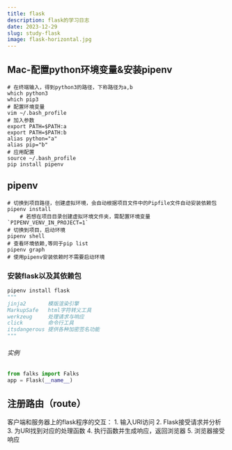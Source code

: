 ```yaml
---
title: flask
description: flask的学习日志
date: 2023-12-29
slug: study-flask
image: flask-horizontal.jpg
---
```



## Mac-配置python环境变量&安装pipenv

```shell
# 在终端输入，得到python3的路径，下称路径为a,b
which python3
which pip3
# 配置环境变量
vim ~/.bash_profile
# 加入参数
export PATH=$PATH:a
export PATH=$PATH:b
alias python="a"
alias pip="b"
# 应用配置
source ~/.bash_profile
pip install pipenv
```

## pipenv

```shell
# 切换到项目路径，创建虚拟环境，会自动根据项目文件中的Pipfile文件自动安装依赖包
pipenv install
	# 若想在项目目录创建虚拟环境文件夹，需配置环境变量 `PIPENV_VENV_IN_PROJECT=1`
# 切换到项目，启动环境
pipenv shell
# 查看环境依赖,等同于pip list
pipenv graph 
# 使用pipenv安装依赖时不需要启动环境
```

### 安装flask以及其依赖包

```python
pipenv install flask
"""
jinja2       模版渲染引擎
MarkupSafe   html字符转义工具
werkzeug     处理请求与响应
click        命令行工具
itsdangerous 提供各种加密签名功能
"""
```

######  实例

```python
from falks import Falks
app = Flask(__name__)
```

## 注册路由（route）
客户端和服务器上的flask程序的交互：
	1. 输入URl访问
	2. Flask接受请求并分析
	3. 为URl找到对应的处理函数
	4. 执行函数并生成响应，返回浏览器
	5. 浏览器接受响应




